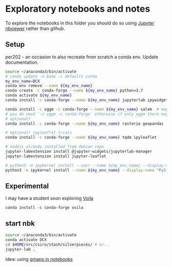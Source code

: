 # Exploratory notebooks and notes

To explore the notebooks in this folder you should do so using [Jupyter nbviewer](https://nbviewer.jupyter.org/github/jmp75/silverpieces/tree/master/notebooks) rather than github.

## Setup

per202 - an occasion to also recreate from scratch a conda env. Update documentation.

```bash
source ~/anaconda3/bin/activate
# conda update -n base -c defaults conda
my_env_name=DCX
conda env remove --name ${my_env_name}
conda create -c conda-forge --name ${my_env_name} python=3.7
conda activate ${my_env_name}
conda install -c conda-forge --name ${my_env_name} jupyterlab ipywidgets jupyter requests xarray dask matplotlib netCDF4 pytest seaborn siphon 

conda install -c oggm -c conda-forge --name ${my_env_name} salem  # may be slow to install FYI. Be patient.
# you do need `-c oggm -c conda-forge` otherwise if only oggm there may be a unsatisfied dependency kerfuffle
# optional?
conda install -c conda-forge --name ${my_env_name} rasterio geopandas

# optional? ipyleaflet trials
conda install -c conda-forge --name ${my_env_name} tqdm ipyleaflet

# nodejs already installed from debian repo
jupyter-labextension install @jupyter-widgets/jupyterlab-manager
jupyter-labextension install jupyter-leaflet

# python3 -m ipykernel install --user --name ${my_env_name} --display-name "Py3 (DCX)"
python3 -m ipykernel install --name ${my_env_name} --display-name "Py3 (DCX)"
```

## Experimental

I may have a student soon exploring [Voila](https://github.com/QuantStack/voila) 

`conda install -c conda-forge voila`

## start nbk

```bash
source ~/anaconda3/bin/activate
conda activate DCX
cd $HOME/src/csiro/stash/silverpieces/ # or...
jupyter-lab .
```

Idea: using [gmaps in notebooks](https://jupyter-gmaps.readthedocs.io/en/latest/install.html#installing-jupyter-gmaps-for-jupyterlab)
